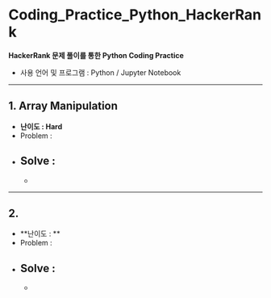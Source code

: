 # Coding_Practice_Python_HackerRank

**HackerRank 문제 풀이를 통한 Python Coding Practice**
 - 사용 언어 및 프로그램 : Python / Jupyter Notebook
 -------------------------------------------------------------------------------------------------------------------
 ## 1. Array Manipulation
 - **난이도 : Hard**
 - Problem : 
 - Solve : 
   - 
   - 
 -------------------------------------------------------------------------------------------------------------------
 ## 2. 
 - **난이도 : **
 - Problem : 
 - Solve : 
   - 
   - 

